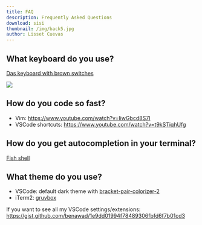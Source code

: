 ```yaml
---
title: FAQ
description: Frequently Asked Questions
download: sisi
thumbnail: /img/back5.jpg
author: Lisset Cuevas
---
```

## What keyboard do you use?

[Das keyboard with brown switches](https://www.daskeyboard.com/daskeyboard-4-professional/)

![](/img/mujer.jpg)

## How do you code so fast?

* Vim: https://www.youtube.com/watch?v=IiwGbcd8S7I
* VSCode shortcuts: https://www.youtube.com/watch?v=t9kSTiqhUfg

## How do you get autocompletion in your terminal?

[Fish shell](https://fishshell.com/)

## What theme do you use?

* VSCode: default dark theme with [bracket-pair-colorizer-2](https://marketplace.visualstudio.com/items?itemName=CoenraadS.bracket-pair-colorizer-2)
* iTerm2: [gruvbox](https://github.com/morhetz/gruvbox-contrib)

If you want to see all my VSCode settings/extensions: https://gist.github.com/benawad/1e9dd01994f78489306fbfd6f7b01cd3
